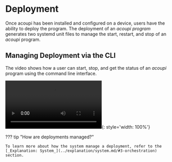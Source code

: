 # Deployment

Once acoupi has been installed and configured on a device, users have the ability to deploy the program.
The deployment of an _acoupi program_ generates two systemd unit files to manage the start, restart, and stop of an _acoupi_ program.

## Managing Deployment via the CLI

The video shows how a user can start, stop, and get the status of an _acoupi_ program using the command line interface.

![type:video](../img/acoupi_deployment.mp4){: style='width: 100%'}

??? tip "How are deployments managed?"

    To learn more about how the system manage a deployment, refer to the [_Explanation: System_](../explanation/system.md/#3-orchestration) section.
